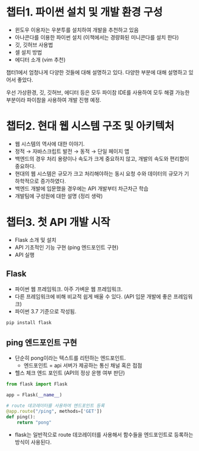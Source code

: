 # 챕터1. 파이썬 설치 및 개발 환경 구성

- 윈도우 이용자는 우분투를 설치하여 개발을 추천하고 있음
- 아나콘다를 이용한 파이썬 설치 (이책에서는 경량화된 미니콘다를 설치 한다)
- 깃, 깃허브 사용법
- 셀 설치 방법
- 에디터 소개 (vim 추천)

챕터1에서 엄청나게 다양한 것들에 대해 설명하고 있다. 다양한 부분에 대해 설명하고 있어서 좋았다.

우선 가상환경, 깃, 깃허브, 에디터 등은 모두 파이참 IDE를 사용하여 모두 해결 가능한 부분이라 파이참을 사용하여 개발 진행 예정.

# 챕터2. 현대 웹 시스템 구조 및 아키텍처

- 웹 시스템의 역사에 대한 이야기.
- 정적 → 자바스크립트 발전 → 동적 → 단일 페이지 앱
- 백엔드의 경우 처리 용량이나 속도가 크게 중요하지 않고, 개발의 속도와 편리함이 중요하다.
- 현대의 웹 시스템은 규모가 크고 처리해야하는 동시 요청 수와 데이터의 규모가 기하학적으로 증가하였다.
- 백엔드 개발에 입문했을 경우에는 API 개발부터 차근차근 학습
- 개발팀에 구성원에 대한 설명 (정리 생략)

# 챕터3. 첫 API 개발 시작

- Flask 소개 및 설치
- API 기초적인 기능 구현 (ping 엔드포인트 구현)
- API 실행

## Flask

- 파이썬 웹 프레임워크. 아주 가벼운 웹 프레임워크.
- 다른 프레임워크에 비해 비교적 쉽게 배울 수 있다. (API 입문 개발에 좋은 프레임워크)
- 파이썬 3.7 기준으로 작성됨.

```bash
pip install flask
```

## ping 엔드포인트 구현

- 단순히 pong이라는 텍스트를 리턴하는 엔드포인트.
    - 엔드포인트 = api 서버가 제공하는 통신 채널 혹은 접점
- 헬스 체크 엔드 포인트 (API의 정상 운행 여부 판단)

```python
from flask import Flask

app = Flask(__name__)

# route 데코레이터를 사용하여 엔드포인트 등록
@app.route("/ping", methods=['GET'])
def ping():
    return "pong"
```

- flask는 일반적으로 route 데코레이터를 사용해서 함수들을 엔드포인트로 등록하는 방식이 사용된다.